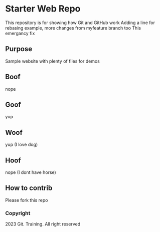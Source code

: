 # Starter Web Repo

This repository is for showing how Git and GitHub work
Adding a line for rebasing example, more changes from myfeature branch too
This emergancy fix 

## Purpose

Sample website with plenty of files for demos

## Boof
nope
## Goof
yup
## Woof
yup (I love dog)
## Hoof
nope (I dont have horse)

## How to contrib

Please fork this repo 

### Copyright

2023 Git. Training. All right reserved
